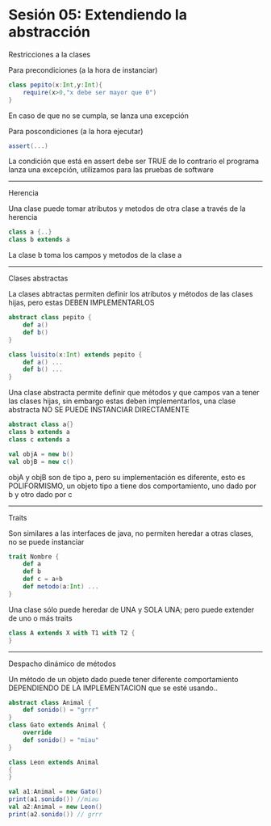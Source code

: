 # Sesión 05: Extendiendo la abstracción

Restricciones a la clases

Para precondiciones (a la hora de instanciar)

```scala
class pepito(x:Int,y:Int){
	require(x>0,"x debe ser mayor que 0")
}
```

En caso de que no se cumpla, se lanza una excepción

Para poscondiciones (a la hora ejecutar)

```scala
assert(...)

```

La condición que está en assert debe ser TRUE de lo contrario el programa lanza una excepción, utilizamos para las pruebas de software

---

Herencia

Una clase puede tomar atributos y metodos de otra clase a través de la herencia

```scala
class a {..}
class b extends a
```

La clase b toma los campos y metodos de la clase a

---

Clases abstractas

La clases abtractas permiten definir los atributos y métodos de las clases hijas, pero estas DEBEN IMPLEMENTARLOS

```scala
abstract class pepito {
	def a()
	def b()
}

class luisito(x:Int) extends pepito {
	def a() ...
	def b() ...
}
```

Una clase abstracta permite definir que métodos y que campos van a tener las clases hijas, sin embargo estas deben implementarlos, una clase abstracta NO SE PUEDE INSTANCIAR DIRECTAMENTE

```scala
abstract class a{}
class b extends a
class c extends a

val objA = new b()
val objB = new c()
```

objA y objB son de tipo a, pero su implementación es diferente, esto es POLIFORMISMO, un objeto tipo a tiene dos comportamiento, uno dado por b y otro dado por c

---

Traits

Son similares a las interfaces de java, no permiten heredar a otras clases, no se puede instanciar

```scala
trait Nombre {
	def a
	def b
	def c = a+b
	def metodo(a:Int) ...	
}
```

Una clase sólo puede heredar de UNA y SOLA UNA; pero puede extender de uno o más traits

```scala
class A extends X with T1 with T2 {
}
```

---

Despacho dinámico de métodos

Un método de un objeto dado puede tener diferente comportamiento DEPENDIENDO DE LA IMPLEMENTACION que se esté usando..

```scala
abstract class Animal {
	def sonido() = "grrr"
}
class Gato extends Animal {
	override
	def sonido() = "miau"
}

class Leon extends Animal 
{
}

val a1:Animal = new Gato()
print(a1.sonido()) //miau
val a2:Animal = new Leon()
print(a2.sonido()) // grrr
```